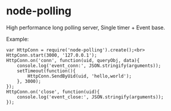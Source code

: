 node-polling
============

High performance long polling server, Single timer + Event base.

Example:
```
var HttpConn = require('node-polling').create();<br>
HttpConn.start(3000, '127.0.0.1');
HttpConn.on('conn', function(uid, queryObj, data){
    console.log('event_conn:', JSON.stringify(arguments));
    setTimeout(function(){
        HttpConn.SendByUid(uid, 'hello,world');
    }, 3000);
});
HttpConn.on('close', function(uid){
    console.log('event_close:', JSON.stringify(arguments));
});
```